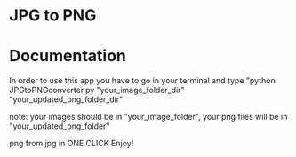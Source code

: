 # JPG to PNG

# Documentation
In order to use this app you have to go in your terminal and type "python JPGtoPNGconverter.py "your_image_folder_dir" "your_updated_png_folder_dir"

note: your images should be in "your_image_folder",
your png files will be in "your_updated_png_folder"


png from jpg in ONE CLICK
Enjoy!
